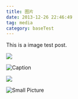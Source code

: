 ```yaml
---
title: 图片
date: 2013-12-26 22:46:49
tag: media
category: baseTest
---
```


This is a image test post.

![](/assets/wallpaper-2572384.jpg)

![Caption](/assets/wallpaper-2311325.jpg)

![](/assets/wallpaper-878514.jpg)

![Small Picture](https://via.placeholder.com/350x150.jpg)
